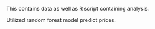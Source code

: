This contains data as well as R script containing analysis.

Utilized random forest model predict prices. 
